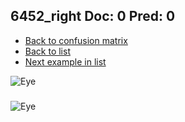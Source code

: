 ## 6452_right Doc: 0 Pred: 0
- [Back to confusion matrix](https://github.com/juliandewit/kaggle_retinopathy/blob/master/matrix.md)
- [Back to list](https://github.com/juliandewit/kaggle_retinopathy/blob/master/lists/00/list.md)
- [Next example in list](https://github.com/juliandewit/kaggle_retinopathy/blob/master/lists/00/64/6455_left.md)

![Eye](https://retinopaty.blob.core.windows.net/size1024/6452_right_0.jpeg)

### 

![Eye]()

